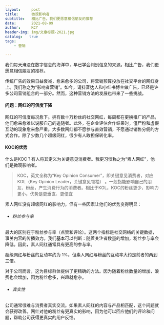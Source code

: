 ```yaml
---
layout:     post
title:      微观影响者
subtitle:   相比广告，我们更愿意相信朋友的推荐
date:       2021-08-09
author:     KCY
header-img: img/文章标题-2021.jpg
catalog:   true
tags:
    - 营销

---
```


我们每天淹没在数字信息的海洋中，早已学会判别信息的来源。相比广告，我们更愿意相信朋友的推荐。

传统广告的效果日益衰减，愈来愈多的公司，将营销预算投放在社交平台的网红身上。我们称之为“影响者营销”。如今，请抖音达人和小红书博主做广告，已经是许多公司营销组合的一部分。然而，这种营销方法的发展也带来了一些挑战。

#### 问题：网红的可信度下降

网红的可信度每况愈下。拥有数十万粉丝的社交网红，每周都在更换推广的产品，他们愈来愈难以说服自己的追随者。此外，在企业评估合作结果时，僵尸粉和虚假互动的现象愈来愈严重。大多数网红都不愿参与直效营销，不愿通过销售分佣的方式合作。除了少数几个超级网红，很少有人敢担保转化率。

#### KOC的优势

什么是KOC？有人将其定义为关键意见消费者。我更习惯称之为“素人网红”，他们是微观影响者。



> KOC，英文全称为“Key Opinion Consumer”，即关键意见消费者，对应KOL（Key Opinion Leader，关键意见领袖） 。一般指能影响自己的朋友、粉丝，产生消费行为的消费者。相比于KOL，KOC的粉丝更少，影响力更小，优势是更垂直、更便宜



素人网红没有超级网红的影响力，但有一些因素让他们的优势变得明显：

- ###### 粉丝参与率

最大的区别在于粉丝参与率（点赞和评论）。这两个指标是社交网络的关键数据，事关内容的传播效力。我们基本可以判断：随着关注者数量的增加，粉丝参与率会降低。因此，素人网红通常具有更高的参与率。

超级网红与粉丝的互动率约为 1%，但素人网红与粉丝的互动率大约是前者的两到三倍。

对于公司而言，这为目标群体提供了更精确的方法。因为随着粉丝数量的增加，浪费也会增加，因为粉丝愈多，兴趣就愈杂。

- ###### 真实性

公司通常很难与消费者真实交流。如果素人网红的内容与产品相匹配，这个问题就会获得改善。网红对他的粉丝有更真实的影响，因为他可以回应他们的评论和问题，帮助公司获得更真实的用户反馈。
